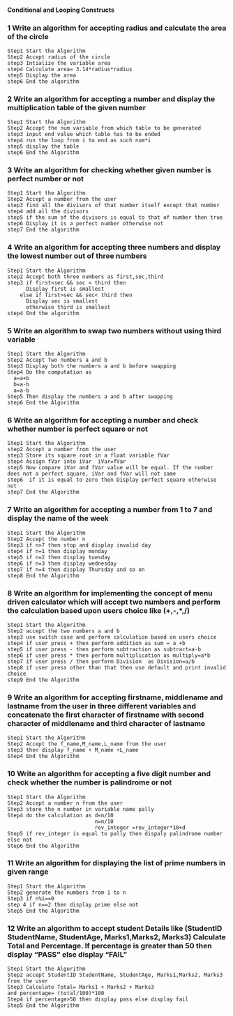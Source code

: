 #### Conditional and Looping Constructs
### 1 Write an algorithm for accepting radius and calculate the area of the circle
```
Step1 Start the Algorithm
Step2 Accept radius of the circle
step3 Intialize the variable area
step4 Calculate area= 3.14*radius*radius
step5 Display the area
step6 End the algorithm
```
### 2 Write an algorithm for accepting a number and display the multiplication table of the given number
```
Step1 Start the Algorithm
Step2 Accept the num variable from which table to be generated
step3 input end value which table has to be ended
step4 run the loop from i to end as such num*i
step5 display the table
step6 End the Algorithm
```
### 3 Write an algorithm for checking whether given number is perfect number or not
```
Step1 Start the Algorithm
Step2 Accept a number from the user
step3 find all the divisors of that number itself except that number
step4 add all the divisors
step5 if the sum of the divisors is equal to that of number then true
step6 Display it is a perfect number otherwise not
step7 End the algorithm
```
### 4 Write an algorithm for accepting three numbers and display the lowest number out of three numbers
```
Step1 Start the Algorithm
step2 Accept both three numbers as first,sec,third
step3 if first<sec && sec < third then 
      Display first is smallest
    else if first>sec && sec< third then
      Display sec is smallest
      otherwise third is smallest
step4 End the algorithm 
```
### 5 Write an algorithm to swap two numbers without using third variable
```
Step1 Start the Algorithm
Step2 Accept Two numbers a and b
Step3 Display both the numbers a and b before swapping
Step4 Do the computation as 
  a=a+b
  b=a-b
  a=a-b
Step5 Then display the numbers a and b after swapping
step6 End the Algorithm
```
### 6 Write an algorithm for accepting a number and check whether number is perfect square or not
```
Step1 Start the Algorithm
step2 Accept a number from the user
step3 Store its square root in a float variable fVar
step4 Assign fVar into iVar  iVar=fVar
step5 Now compare iVar and fVar value will be equal. If the number does not a perfect square, iVar and fVar will not same
step6  if it is equal to zero then Display perfect square otherwise not
step7 End the Algorithm
```
### 7 Write an algorithm for accepting a number from 1 to 7 and display the name of the week
```
Step1 Start the Algorithm
Step2 Accept the number n
Step3 if n>7 then stop and display invalid day
step4 if n=1 then display monday
step5 if n=2 then display tuesday
step6 if n=3 then display wednesday
step7 if n=4 then display Thursday and so on
step8 End the Algorithm
```
### 8 Write an algorithm for implementing the concept of menu driven calculator which will accept two numbers and perform the calculation based upon users choice like (+,-,*,/)
```
Step1 Start the Algorithm
Step2 accept the two numbers a and b
step3 use switch case and perform calculation based on users choice
step4 if user press + then perform addition as sum = a +b
step5 if user press - then perform subtraction as subtract=a-b
step6 if user press * then perform multiplication as multiply=a*b
step7 if user press / then perform Division  as Division=a/b
step8 if user press other than that then use default and print invalid choice
step9 End the Algorithm
```
### 9 Write an algorithm for accepting firstname, middlename and lastname from the user in three different variables and concatenate the first character of firstname with second character of middlename and third character of lastname
```
Step1 Start the Algorithm
Step2 Accept the f_name,M_name,L_name from the user
step3 then display f_name + M_name +L_name
Step4 End the Algorithm
```
### 10 Write an algorithm for accepting a five digit number and check whether the number is palindrome or not
```
Step1 Start the Algorithm
Step2 Accept a number n from the user
Step3 store the n number in variable name pally
Step4 do the calculation as d=n/10
                            n=n/10
                            rev_integer =rev_integer*10+d
Step5 if rev_integer is equal to pally then dispaly palindrome number else not
Step6 End the Algorithm
```
### 11 Write an algorithm for displaying the list of prime numbers in given range
```
Step1 Start the Algorithm
Step2 generate the numbers from 1 to n
Step3 if n%i==0 
step 4 if n==2 then display prime else not
Step5 End the Algorithm

```
### 12 Write an algorithm to accept student Details like (StudentID StudentName, StudentAge, Marks1,Marks2, Marks3) Calculate Total and Percentage. If percentage is greater than 50 then display “PASS” else display “FAIL”
```
Step1 Start the Algorithm
Step2 accept StudentID StudentName, StudentAge, Marks1,Marks2, Marks3 from the user
Step3 Calculate Total= Marks1 + Marks2 + Marks3
and percentage= (total/100)*100
Step4 if percentage>50 then display pass else display fail
Step5 End the Algorithm
```